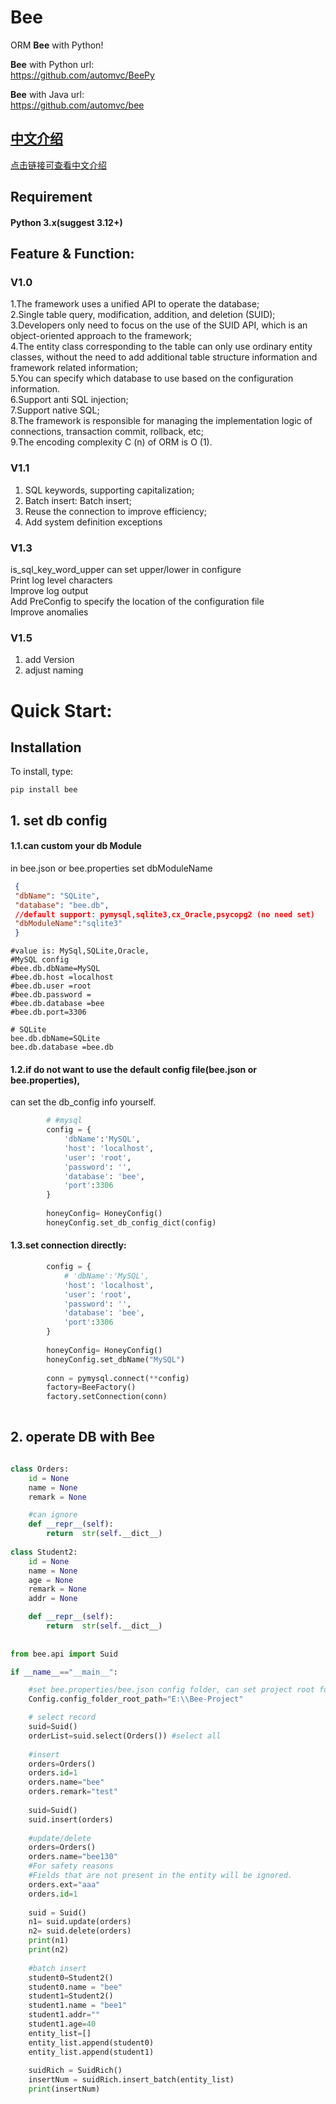 Bee
=========
ORM **Bee** with Python!  

**Bee** with Python url:  
https://github.com/automvc/BeePy  

**Bee** with Java url:  
https://github.com/automvc/bee  

## [中文介绍](../../../BeePy/blob/master/README_CN.md)  
[点击链接可查看中文介绍](../../../BeePy/blob/master/README_CN.md)  

## Requirement  
#### Python 3.x(suggest 3.12+)   

## Feature & Function:  
### **V1.0**  
1.The framework uses a unified API to operate the database;  
2.Single table query, modification, addition, and deletion (SUID);  
3.Developers only need to focus on the use of the SUID API, which is an object-oriented approach to the framework;  
4.The entity class corresponding to the table can only use ordinary entity classes, without the need to add additional table structure information and framework related information;  
5.You can specify which database to use based on the configuration information.  
6.Support anti SQL injection;  
7.Support native SQL;  
8.The framework is responsible for managing the implementation logic of connections, transaction commit, rollback, etc;  
9.The encoding complexity C (n) of ORM is O (1).  

### **V1.1**
1. SQL keywords, supporting capitalization;  
2. Batch insert: Batch insert;  
3. Reuse the connection to improve efficiency;  
4. Add system definition exceptions  

### **V1.3**
is_sql_key_word_upper can set upper/lower in configure  
Print log level characters  
Improve log output  
Add PreConfig to specify the location of the configuration file  
Improve anomalies  

### **V1.5**
1. add Version  
2. adjust naming  

Quick Start:
=========	
## Installation  
To install, type: 

```shell
pip install bee
```


## 1. set db config  
#### 1.1.can custom your db Module  
in bee.json or bee.properties set dbModuleName  

```json
 {
 "dbName": "SQLite",  
 "database": "bee.db", 
 //default support: pymysql,sqlite3,cx_Oracle,psycopg2 (no need set)
 "dbModuleName":"sqlite3"
 }
 ```
 
 ```properties
 #value is: MySql,SQLite,Oracle,
#MySQL config
#bee.db.dbName=MySQL
#bee.db.host =localhost
#bee.db.user =root
#bee.db.password =
#bee.db.database =bee
#bee.db.port=3306

# SQLite
bee.db.dbName=SQLite
bee.db.database =bee.db
 ```
 
#### 1.2.if do not want to use the default config file(bee.json or bee.properties),  
can set the db_config info yourself.  

```python
        # #mysql
        config = {  
            'dbName':'MySQL',
            'host': 'localhost',
            'user': 'root',
            'password': '',
            'database': 'bee',
            'port':3306
        }
        
        honeyConfig= HoneyConfig()
        honeyConfig.set_db_config_dict(config)

```

#### 1.3.set connection directly:  

```python
        config = {  
            # 'dbName':'MySQL',
            'host': 'localhost',
            'user': 'root',
            'password': '',
            'database': 'bee',
            'port':3306
        }
        
        honeyConfig= HoneyConfig()
        honeyConfig.set_dbName("MySQL")
        
        conn = pymysql.connect(**config)
        factory=BeeFactory()
        factory.setConnection(conn)
        
```

## 2. operate DB with Bee

```python

class Orders:
    id = None  
    name = None 
    remark = None

    #can ignore
    def __repr__(self):  
        return  str(self.__dict__)
        
class Student2:
    id = None
    name = None 
    age = None  
    remark = None
    addr = None

    def __repr__(self): 
        return  str(self.__dict__)
        
        
from bee.api import Suid

if __name__=="__main__":

    #set bee.properties/bee.json config folder, can set project root for it
    Config.config_folder_root_path="E:\\Bee-Project"

    # select record
    suid=Suid()
    orderList=suid.select(Orders()) #select all
    
    #insert    
    orders=Orders()
    orders.id=1
    orders.name="bee"
    orders.remark="test"
    
    suid=Suid()
    suid.insert(orders)
    
    #update/delete
    orders=Orders()
    orders.name="bee130"
    #For safety reasons
    #Fields that are not present in the entity will be ignored.
    orders.ext="aaa"  
    orders.id=1
    
    suid = Suid()
    n1= suid.update(orders)
    n2= suid.delete(orders)
    print(n1)
    print(n2)
    
    #batch insert
    student0=Student2()
    student0.name = "bee"
    student1=Student2()
    student1.name = "bee1"
    student1.addr=""
    student1.age=40
    entity_list=[]
    entity_list.append(student0)
    entity_list.append(student1)
    
    suidRich = SuidRich()
    insertNum = suidRich.insert_batch(entity_list)
    print(insertNum)

```
